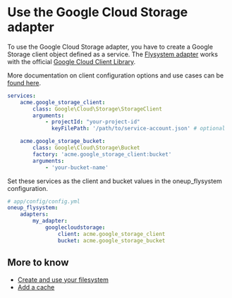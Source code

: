 # Use the Google Cloud Storage adapter

To use the Google Cloud Storage adapter, you have to create a Google Storage client object defined as a service.
The [Flysystem adapter](https://github.com/Superbalist/flysystem-google-cloud-storage) works with the official [Google Cloud Client Library](https://googlecloudplatform.github.io/google-cloud-php/#/).

More documentation on client configuration options and use cases can be [found here](https://github.com/Superbalist/flysystem-google-cloud-storage).

```yml
services:
    acme.google_storage_client:
        class: Google\Cloud\Storage\StorageClient
        arguments:
            - projectId: "your-project-id"
              keyFilePath: '/path/to/service-account.json' # optional

    acme.google_storage_bucket:
        class: Google\Cloud\Storage\Bucket
        factory: 'acme.google_storage_client:bucket'
        arguments:
            - 'your-bucket-name'
```

Set these services as the client and bucket values in the oneup_flysystem configuration.

```yml
# app/config/config.yml
oneup_flysystem:
    adapters:
        my_adapter:
            googlecloudstorage:
                client: acme.google_storage_client
                bucket: acme.google_storage_bucket
```

## More to know
* [Create and use your filesystem](filesystem_create.md)
* [Add a cache](filesystem_cache.md)
